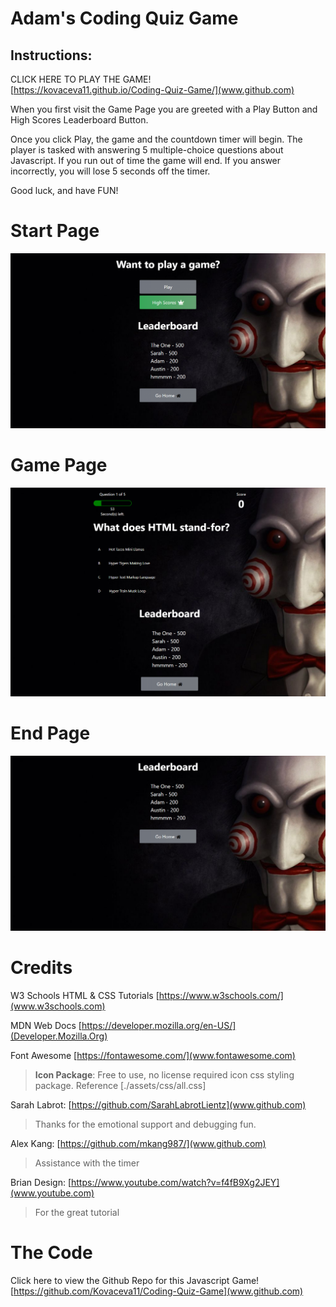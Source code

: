 # Adam's Coding Quiz Game

## Instructions:

CLICK HERE TO PLAY THE GAME!  
[https://kovaceva11.github.io/Coding-Quiz-Game/](www.github.com)



When you first visit the Game Page you are greeted with a Play Button and High Scores Leaderboard Button.

Once you click Play, the game and the countdown timer will begin. The player is tasked with answering 5 multiple-choice questions about Javascript. If you run out of time the game will end. If you answer incorrectly, you will lose 5 seconds off the timer. 

Good luck, and have FUN!

# Start Page
![The code quiz game screen](./assets/images/Homepage.png)

# Game Page
![The code quiz game screen](./assets/images/Gamepage.png)

# End Page
![The code quiz game screen](./assets/images/highscorepage.png)


# Credits

W3 Schools HTML & CSS Tutorials [https://www.w3schools.com/](www.w3schools.com)

MDN Web Docs [https://developer.mozilla.org/en-US/](Developer.Mozilla.Org)

Font Awesome [https://fontawesome.com/](www.fontawesome.com)
> **Icon Package**: Free to use, no license required icon css styling package. Reference [./assets/css/all.css]

Sarah Labrot: [https://github.com/SarahLabrotLientz](www.github.com)
>Thanks for the emotional support and debugging fun.

Alex Kang: [https://github.com/mkang987/](www.github.com)
>Assistance with the timer

Brian Design: [https://www.youtube.com/watch?v=f4fB9Xg2JEY](www.youtube.com)
>For the great tutorial

# The Code
Click here to view the Github Repo for this Javascript Game! 
[https://github.com/Kovaceva11/Coding-Quiz-Game](www.github.com)
